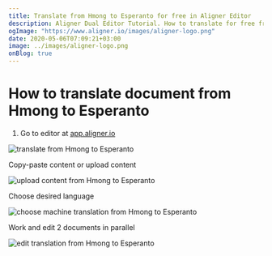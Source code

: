 ```yaml
---
title: Translate from Hmong to Esperanto for free in Aligner Editor
description: Aligner Dual Editor Tutorial. How to translate for free from Hmong to Esperanto. Aligner is multilingual document management platform. 
ogImage: "https://www.aligner.io/images/aligner-logo.png"
date: 2020-05-06T07:09:21+03:00
image: ../images/aligner-logo.png
onBlog: true
---
```


# How to translate document from Hmong to Esperanto

1. Go to editor at [app.aligner.io](https://app.aligner.io "Aligner App web page")

![translate from Hmong to Esperanto](../aligner-blank-editor.png "translate from Hmong to Esperanto")

Copy-paste content or upload content

![upload content from Hmong to Esperanto](../aligner-uploaded-document.png "upload content from Hmong to Esperanto")

Choose desired language

![choose machine translation from Hmong to Esperanto](../aligner-language-dropdown.png "choose machine translation from Hmong to Esperanto")

Work and edit 2 documents in parallel

![edit translation from Hmong to Esperanto](../aligner-double-sitded-editor.png "edit translation from Hmong to Esperanto")

